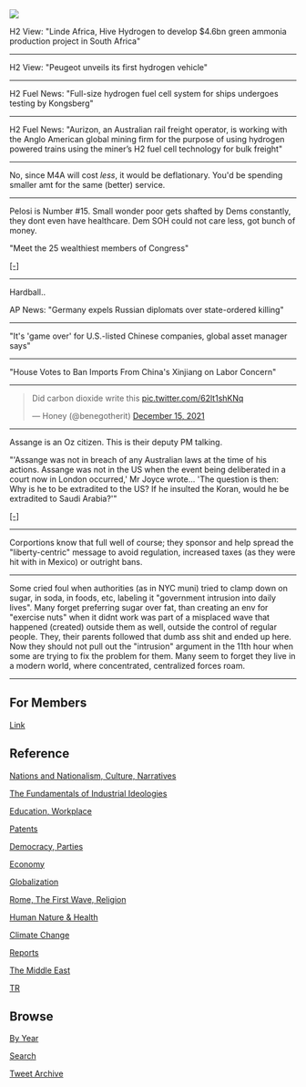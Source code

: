 <img src="https://drive.google.com/uc?export=view&id=1B2wf9R7AMH1d7Vw6e2mucLbIQ5NSjir7"/>


H2 View: "Linde Africa, Hive Hydrogen to develop $4.6bn green ammonia
production project in South Africa"

---

H2 View: "Peugeot unveils its first hydrogen vehicle"

---

H2 Fuel News: "Full-size hydrogen fuel cell system for ships undergoes
testing by Kongsberg"

---

H2 Fuel News: "Aurizon, an Australian rail freight operator, is
working with the Anglo American global mining firm for the purpose of
using hydrogen powered trains using the miner’s H2 fuel cell
technology for bulk freight"

---

No, since M4A will cost *less*, it would be deflationary. You'd be
spending smaller amt for the same (better) service.

---

Pelosi is Number \#15. Small wonder poor gets shafted by Dems
constantly, they dont even have healthcare. Dem SOH could not care
less, got bunch of money.

"Meet the 25 wealthiest members of Congress"

[[-]](https://www.businessinsider.com/wealthiest-members-congress-house-senate-finances-2021-12#15-rep-nancy-pelosi-a-democrat-from-california-46123051-11)

---

Hardball.. 

AP News: "Germany expels Russian diplomats over state-ordered killing"

---

"It's 'game over' for U.S.-listed Chinese companies, global asset
manager says"

---

"House Votes to Ban Imports From China's Xinjiang on Labor Concern"

---

<blockquote class="twitter-tweet"><p lang="en" dir="ltr">Did carbon dioxide write this <a href="https://t.co/62lt1shKNq">pic.twitter.com/62lt1shKNq</a></p>&mdash; Honey (@benegotherit) <a href="https://twitter.com/benegotherit/status/1470927490461827072?ref_src=twsrc%5Etfw">December 15, 2021</a></blockquote> <script async src="https://platform.twitter.com/widgets.js" charset="utf-8"></script>

---

Assange is an Oz citizen. This is their deputy PM talking.

"'Assange was not in breach of any Australian laws at the time of his
actions. Assange was not in the US when the event being deliberated in
a court now in London occurred,' Mr Joyce wrote... 'The question is
then: Why is he to be extradited to the US? If he insulted the Koran,
would he be extradited to Saudi Arabia?'"

[[-]](https://www.abc.net.au/news/2021-12-14/barnaby-joyce-opposes-extradition-of-julian-assange/100697630)

---

Corportions know that full well of course; they sponsor and help
spread the "liberty-centric" message to avoid regulation, increased
taxes (as they were hit with in Mexico) or outright bans. 

---

Some cried foul when authorities (as in NYC muni) tried to clamp down
on sugar, in soda, in foods, etc, labeling it "government intrusion
into daily lives". Many forget preferring sugar over fat, than
creating an env for "exercise nuts" when it didnt work was part of a
misplaced wave that happened (created) outside them as well, outside
the control of regular people. They, their parents followed that dumb
ass shit and ended up here. Now they should not pull out the
"intrusion" argument in the 11th hour when some are trying to fix the
problem for them. Many seem to forget they live in a modern world,
where concentrated, centralized forces roam.

---

## For Members

[Link](https://thirdwave-members.herokuapp.com)

## Reference

[Nations and Nationalism, Culture, Narratives](/2013/02/nations-and-nationalism.md)

[The Fundamentals of Industrial Ideologies](/2011/04/fundamentals-of-industrial-ideologies.md)

[Education, Workplace](2017/09/education-workplace.md)

[Patents](/2018/09/patents.md)

[Democracy, Parties](/2016/11/democracy.md)

[Economy](/2018/05/economy.md)

[Globalization](/2018/09/globalization.md)

[Rome, The First Wave, Religion](/2017/12/rome.md)

[Human Nature & Health](/2020/07/human-nature.md)

[Climate Change](/2018/12/climate.md)

[Reports](/2019/05/reports.md)

[The Middle East](/2019/07/middleeast.md)

[TR](../tr)

## Browse

[By Year](years.md)

[Search](search.html)

[Tweet Archive](/tweets/README.md)



